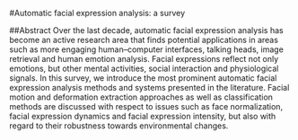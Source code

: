 #Automatic facial expression analysis: a survey

##Abstract
Over the last decade, automatic facial expression analysis has become an active research area that finds potential applications in areas such as more engaging human–computer interfaces, talking heads, image retrieval and human emotion analysis. Facial expressions reflect not only emotions, but other mental activities, social interaction and physiological signals. In this survey, we introduce the most prominent automatic facial expression analysis methods and systems presented in the literature. Facial motion and deformation extraction approaches as well as classification methods are discussed with respect to issues such as face normalization, facial expression dynamics and facial expression intensity, but also with regard to their robustness towards environmental changes.

##